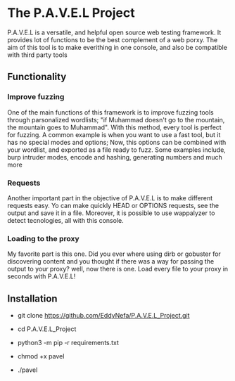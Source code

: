 # **The P.A.V.E.L Project**

P.A.V.E.L is a versatile, and helpful open source web testing framework. It provides lot of functions to be the best complement of a web porxy. The aim of this tool is to make everithing in one console, and also be compatible with third party tools

## **Functionality**


### Improve fuzzing
One of the main functions of this framework is to improve fuzzing tools through parsonalized wordlists; "if Muhammad doesn't go to the mountain, the mountain goes to Muhammad". With this method, every tool is perfect for fuzzing. A common example is when you want to use a fast tool, but it has no special modes and options; Now, this options can be combined with your wordlist, and exported as a file ready to fuzz.
Some examples include, burp intruder modes, encode and hashing, generating numbers and much more

### Requests
Another important part in the objective of P.A.V.E.L is to make different requests easy. Yo can make quickly HEAD or OPTIONS requests, see the output and save it in a file. Moreover, it is possible to use wappalyzer to detect tecnologies, all with this console.

### Loading to the proxy
My favorite part is this one. Did you ever where using dirb or gobuster for discovering content and you thought if there was a way for passing the output to your proxy? well, now there is one. Load every file to your proxy in seconds with P.A.V.E.L!

## **Installation**
* git clone https://github.com/EddyNefa/P.A.V.E.L_Project.git

* cd P.A.V.E.L_Project

* python3 -m pip -r requirements.txt

* chmod +x pavel

* ./pavel
